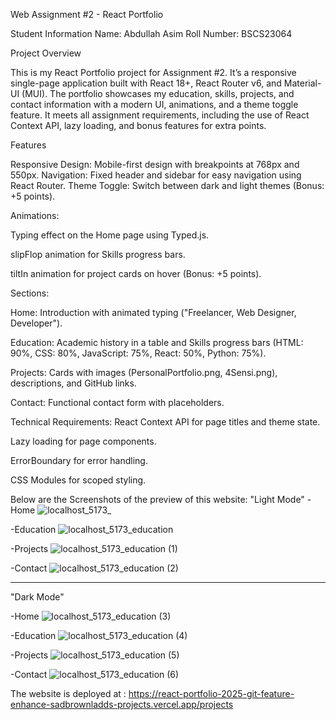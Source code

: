 Web Assignment #2 - React Portfolio

Student Information
Name: Abdullah Asim
Roll Number: BSCS23064

Project Overview

This is my React Portfolio project for Assignment #2. It’s a responsive single-page application built with React 18+, React Router v6, and Material-UI (MUI). The portfolio showcases my education, skills, projects, and contact information with a modern UI, animations, and a theme toggle feature. It meets all assignment requirements, including the use of React Context API, lazy loading, and bonus features for extra points.

Features

Responsive Design: Mobile-first design with breakpoints at 768px and 550px.
Navigation: Fixed header and sidebar for easy navigation using React Router.
Theme Toggle: Switch between dark and light themes (Bonus: +5 points).

Animations:

Typing effect on the Home page using Typed.js.

slipFlop animation for Skills progress bars.

tiltIn animation for project cards on hover (Bonus: +5 points).

Sections:

Home: Introduction with animated typing ("Freelancer, Web Designer, Developer").

Education: Academic history in a table and Skills progress bars (HTML: 90%, CSS: 80%, JavaScript: 75%, React: 50%, Python: 75%).

Projects: Cards with images (PersonalPortfolio.png, 4Sensi.png), descriptions, and GitHub links.

Contact: Functional contact form with placeholders.


Technical Requirements:
React Context API for page titles and theme state.

Lazy loading for page components.

ErrorBoundary for error handling.

CSS Modules for scoped styling.

Below are the Screenshots of the preview of this website:
"Light Mode"
-Home
![localhost_5173_](https://github.com/user-attachments/assets/22987b0e-1bc0-4ffd-b6e0-3cc7835aa8ba)

-Education
![localhost_5173_education](https://github.com/user-attachments/assets/8e3d6c2a-81d9-411a-bf9d-10b69cb5dc15)

-Projects
![localhost_5173_education (1)](https://github.com/user-attachments/assets/5203268e-0a5f-499e-9d8c-06d7bce21df6)

-Contact
![localhost_5173_education (2)](https://github.com/user-attachments/assets/4edb0afe-93f2-499b-ac9f-f869e785a6be)

----------------------------------------------------------------------------------------------------------------

"Dark Mode"

-Home
![localhost_5173_education (3)](https://github.com/user-attachments/assets/7dd993a5-0b04-47fe-a1a6-a5904c346d52)

-Education
![localhost_5173_education (4)](https://github.com/user-attachments/assets/431855b0-8e1d-49e2-a775-6fe45aa667c2)

-Projects
![localhost_5173_education (5)](https://github.com/user-attachments/assets/774eb30a-0320-4746-8372-ddbe927296bc)

-Contact
![localhost_5173_education (6)](https://github.com/user-attachments/assets/b9570b51-7f1b-4159-93b3-eb69cdc276c8)


The website is deployed at : https://react-portfolio-2025-git-feature-enhance-sadbrownladds-projects.vercel.app/projects

